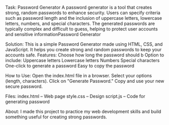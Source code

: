 Task:
Password Generator
 A password generator is a tool that creates strong, random passwords to enhance security. Users can
 specify criteria such as password length and the inclusion of uppercase letters, lowercase letters,
 numbers, and special characters. The generated passwords are typically complex and difficult to guess,
 helping to protect user accounts and sensitive informationPassword Generator

 
Solution:
This is a simple Password Generator made using HTML, CSS, and JavaScript. It helps you create strong and random passwords to keep your accounts safe.
Features:
Choose how long the password should b
Option to include:
Uppercase letters
Lowercase letters
Numbers
Special characters
One-click to generate a password
Easy to copy the password

How to Use:
Open the index.html file in a browser.
Select your options (length, characters).
Click on "Generate Password."
Copy and use your new secure password.

Files:
index.html – Web page
style.css – Design
script.js – Code for generating password

About:
I made this project to practice my web development skills and build something useful for creating strong passwords.

